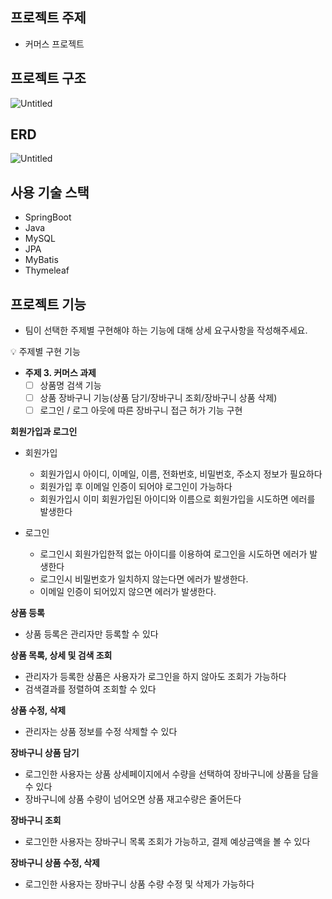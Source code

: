 ## **프로젝트 주제**

- 커머스 프로젝트

## **프로젝트 구조**

![Untitled](https://s3.us-west-2.amazonaws.com/secure.notion-static.com/5fca4247-af53-4fce-82b0-739c888955eb/Untitled.png?X-Amz-Algorithm=AWS4-HMAC-SHA256&X-Amz-Content-Sha256=UNSIGNED-PAYLOAD&X-Amz-Credential=AKIAT73L2G45EIPT3X45%2F20230306%2Fus-west-2%2Fs3%2Faws4_request&X-Amz-Date=20230306T170632Z&X-Amz-Expires=86400&X-Amz-Signature=c747b06f67eaeb564fda86c1124abbe3e41fe74b841532e04e9aea6f4d7f390c&X-Amz-SignedHeaders=host&response-content-disposition=filename%3D%22Untitled.png%22&x-id=GetObject)

## ERD

![Untitled](https://s3.us-west-2.amazonaws.com/secure.notion-static.com/cb33c088-595c-4b1c-8cac-7a05cffe49e0/Untitled.png?X-Amz-Algorithm=AWS4-HMAC-SHA256&X-Amz-Content-Sha256=UNSIGNED-PAYLOAD&X-Amz-Credential=AKIAT73L2G45EIPT3X45%2F20230306%2Fus-west-2%2Fs3%2Faws4_request&X-Amz-Date=20230306T170550Z&X-Amz-Expires=86400&X-Amz-Signature=17f75810c08bf124086154b36eb83a5ba491a8d927029f7ef9e4d252ec66e0bd&X-Amz-SignedHeaders=host&response-content-disposition=filename%3D%22Untitled.png%22&x-id=GetObject)

## 사용 기술 스택
- SpringBoot
- Java
- MySQL
- JPA
- MyBatis
- Thymeleaf

## 프로젝트 기능

- 팀이 선택한 주제별 구현해야 하는 기능에 대해 상세 요구사항을 작성해주세요.

<aside>
💡 주제별 구현 기능

- **주제 3. 커머스 과제**
    - [ ]  상품명 검색 기능
    - [ ]  상품 장바구니 기능(상품 담기/장바구니 조회/장바구니 상품 삭제)
    - [ ]  로그인 / 로그 아웃에 따른 장바구니 접근 허가 기능 구현
</aside>

**회원가입과 로그인**

- 회원가입
    - 회원가입시 아이디, 이메일, 이름, 전화번호, 비밀번호, 주소지 정보가 필요하다
    - 회원가입 후 이메일 인증이 되어야 로그인이 가능하다
    - 회원가입시 이미 회원가입된 아이디와 이름으로 회원가입을 시도하면 에러를 발생한다

- 로그인
    - 로그인시 회원가입한적 없는 아이디를 이용하여 로그인을 시도하면 에러가 발생한다
    - 로그인시 비밀번호가 일치하지 않는다면 에러가 발생한다.
    - 이메일 인증이 되어있지 않으면 에러가 발생한다.

**상품 등록**

- 상품 등록은 관리자만 등록할 수 있다

**상품 목록, 상세 및 검색 조회**

- 관리자가 등록한 상품은 사용자가 로그인을 하지 않아도 조회가 가능하다
- 검색결과를 정렬하여 조회할 수 있다

**상품 수정, 삭제**

- 관리자는 상품 정보를 수정 삭제할 수 있다

**장바구니 상품 담기**

- 로그인한 사용자는 상품 상세페이지에서 수량을 선택하여 장바구니에 상품을 담을 수 있다
- 장바구니에 상품 수량이 넘어오면 상품 재고수량은 줄어든다

**장바구니 조회**

- 로그인한 사용자는 장바구니 목록 조회가 가능하고,  결제 예상금액을 볼 수 있다

**장바구니 상품 수정, 삭제**

- 로그인한 사용자는 장바구니 상품 수량 수정 및 삭제가 가능하다
